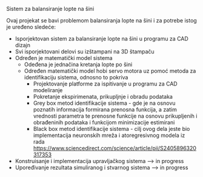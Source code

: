 Sistem za balansiranje lopte na šini

Ovaj projekat se bavi problemom balansiranja lopte na šini i za potrebe istog je uređeno sledeće:
- Isporjektovan sistem za balansiranje lopte na šini u programu za CAD dizajn
- Svi isporjektovani delovi su izštampani na 3D štampaču
- Određen je matematički model sistema
  - Odeđena je jednačina kretanja lopte po šini
  - Određen matematički model hobi servo motora uz pomoć metoda za identifikaciju sistema, odnosno to pokriva
    - Projektovanje platforme za ispitivanje u programu za CAD modeliranje
    - Pokretanje ekspirimenata, prikupljnje i obradu podataka
    - Grey box metod identifikacije sistema - gde je na osnovu poznatih informacija formirana prenosna funkcija, a zatim vrednosti parametra te prenosne funkcije na osnovu prikupljenih i obrađeninih podataka i funkcijom minimizacije estimirani
    - Black box metod identifikacije sistema - cilj ovog dela jeste bio implementacija neuronskih mreža i atoregresivnog modela iz rada https://www.sciencedirect.com/science/article/pii/S2405896320317353
- Konstruisanje i implementacija upravljačkog sistema  --> in progress
- Upoređivanje rezultata simuliranog i stvarnog sistema  --> in progress 
